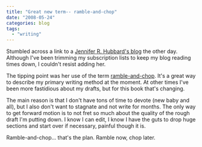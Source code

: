 ```yaml
---
title: "Great new term-- ramble-and-chop"
date: "2008-05-24"
categories: blog
tags:
  - "writing"
---
```


Stumbled across a link to a [Jennifer R. Hubbard's blog](http://writerjenn.livejournal.com/) the other day. Although I've been trimming my subscription lists to keep my blog reading times down, I couldn't resist adding her.

The tipping point was her use of the term [ramble-and-chop](http://writerjenn.livejournal.com/34759.html). It's a great way to describe my primary writing method at the moment. At other times I've been more fastidious about my drafts, but for this book that's changing.

The main reason is that I don't have tons of time to devote (new baby and all), but I also don't want to stagnate and not write for months. The only way to get forward motion is to not fret so much about the quality of the rough draft I'm putting down. I know I can edit, I know I have the guts to drop huge sections and start over if necessary, painful though it is.

Ramble-and-chop... that's the plan. Ramble now, chop later.

